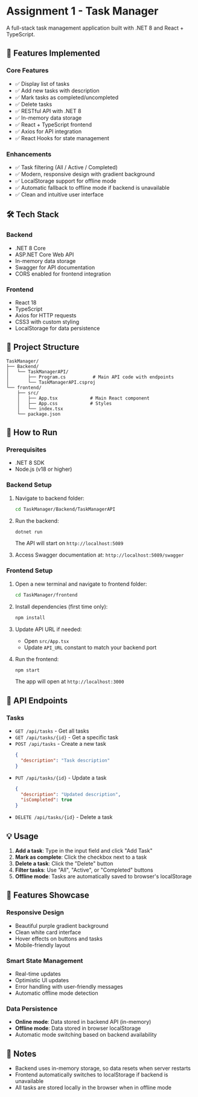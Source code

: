 # Assignment 1 - Task Manager

A full-stack task management application built with .NET 8 and React + TypeScript.

## 🎯 Features Implemented

### Core Features
- ✅ Display list of tasks
- ✅ Add new tasks with description
- ✅ Mark tasks as completed/uncompleted
- ✅ Delete tasks
- ✅ RESTful API with .NET 8
- ✅ In-memory data storage
- ✅ React + TypeScript frontend
- ✅ Axios for API integration
- ✅ React Hooks for state management

### Enhancements
- ✅ Task filtering (All / Active / Completed)
- ✅ Modern, responsive design with gradient background
- ✅ LocalStorage support for offline mode
- ✅ Automatic fallback to offline mode if backend is unavailable
- ✅ Clean and intuitive user interface

## 🛠️ Tech Stack

### Backend
- .NET 8 Core
- ASP.NET Core Web API
- In-memory data storage
- Swagger for API documentation
- CORS enabled for frontend integration

### Frontend
- React 18
- TypeScript
- Axios for HTTP requests
- CSS3 with custom styling
- LocalStorage for data persistence

## 📁 Project Structure

```
TaskManager/
├── Backend/
│   └── TaskManagerAPI/
│       ├── Program.cs          # Main API code with endpoints
│       └── TaskManagerAPI.csproj
└── frontend/
    ├── src/
    │   ├── App.tsx            # Main React component
    │   ├── App.css            # Styles
    │   └── index.tsx
    └── package.json
```

## 🚀 How to Run

### Prerequisites
- .NET 8 SDK
- Node.js (v18 or higher)

### Backend Setup

1. Navigate to backend folder:
   ```bash
   cd TaskManager/Backend/TaskManagerAPI
   ```

2. Run the backend:
   ```bash
   dotnet run
   ```

   The API will start on `http://localhost:5089` 

3. Access Swagger documentation at: `http://localhost:5089/swagger`

### Frontend Setup

1. Open a new terminal and navigate to frontend folder:
   ```bash
   cd TaskManager/frontend
   ```

2. Install dependencies (first time only):
   ```bash
   npm install
   ```

3. Update API URL if needed:
   - Open `src/App.tsx`
   - Update `API_URL` constant to match your backend port

4. Run the frontend:
   ```bash
   npm start
   ```

   The app will open at `http://localhost:3000`

## 📡 API Endpoints

### Tasks
- `GET /api/tasks` - Get all tasks
- `GET /api/tasks/{id}` - Get a specific task
- `POST /api/tasks` - Create a new task
  ```json
  {
    "description": "Task description"
  }
  ```
- `PUT /api/tasks/{id}` - Update a task
  ```json
  {
    "description": "Updated description",
    "isCompleted": true
  }
  ```
- `DELETE /api/tasks/{id}` - Delete a task

## 💡 Usage

1. **Add a task**: Type in the input field and click "Add Task"
2. **Mark as complete**: Click the checkbox next to a task
3. **Delete a task**: Click the "Delete" button
4. **Filter tasks**: Use "All", "Active", or "Completed" buttons
5. **Offline mode**: Tasks are automatically saved to browser's localStorage

## 🎨 Features Showcase

### Responsive Design
- Beautiful purple gradient background
- Clean white card interface
- Hover effects on buttons and tasks
- Mobile-friendly layout

### Smart State Management
- Real-time updates
- Optimistic UI updates
- Error handling with user-friendly messages
- Automatic offline mode detection

### Data Persistence
- **Online mode**: Data stored in backend API (in-memory)
- **Offline mode**: Data stored in browser localStorage
- Automatic mode switching based on backend availability


## 📝 Notes
- Backend uses in-memory storage, so data resets when server restarts
- Frontend automatically switches to localStorage if backend is unavailable
- All tasks are stored locally in the browser when in offline mode

